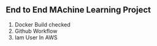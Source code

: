 ## End to End MAchine Learning Project

1. Docker Build checked
2. Github Workflow
3. Iam User In AWS